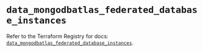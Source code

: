 # `data_mongodbatlas_federated_database_instances`

Refer to the Terraform Registry for docs: [`data_mongodbatlas_federated_database_instances`](https://registry.terraform.io/providers/mongodb/mongodbatlas/1.21.1/docs/data-sources/federated_database_instances).
